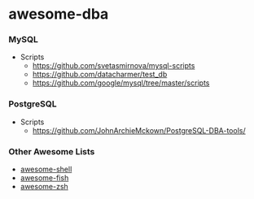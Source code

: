 # awesome-dba

### MySQL

* Scripts
    * https://github.com/svetasmirnova/mysql-scripts
    * https://github.com/datacharmer/test_db
    * https://github.com/google/mysql/tree/master/scripts

### PostgreSQL

* Scripts
    * https://github.com/JohnArchieMckown/PostgreSQL-DBA-tools/

### Other Awesome Lists

* [awesome-shell](https://github.com/ggreer/the_silver_searcher)
* [awesome-fish](https://github.com/jorgebucaran/awesome-fish)
* [awesome-zsh](https://github.com/unixorn/awesome-zsh-plugins)